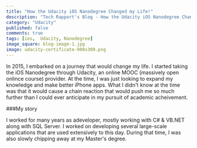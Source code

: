 ```yaml
---
title: "How the Udacity iOS Nanodegree Changed my Life!"
description: "Tech Rapport's Blog - How the Udacity iOS Nanodegree Changed my Life"
category: "Udacity"
published: false
comments: true
tags: [ios,  Udacity, Nanodegree]
image_square: blog-image-1.jpg
image: udacity-certificate-900x300.png
---
```


In 2015, I embarked on a journey that would change my life.  I started taking the iOS Nanodegree through Udacity, an online MOOC (massively open onlince course) provider.  At the time, I was just looking to expand my knowledge and make better iPhone apps.  What I didn't know at the time was that it would cause a chain reaction that would push me so much further than I could ever anticipate in my pursuit of academic acheivement.

###My story

I worked for many years as adeveloper, mostly working with C# & VB.NET along with SQL Server.  I worked on developing several large-scale applications that are used extensively to this day.  During that time, I was also slowly chipping away at my Master's degree.

